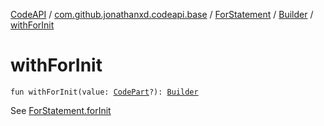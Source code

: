 [CodeAPI](../../../index.md) / [com.github.jonathanxd.codeapi.base](../../index.md) / [ForStatement](../index.md) / [Builder](index.md) / [withForInit](.)

# withForInit

`fun withForInit(value: `[`CodePart`](../../../com.github.jonathanxd.codeapi/-code-part/index.md)`?): `[`Builder`](index.md)

See [ForStatement.forInit](../for-init.md)

